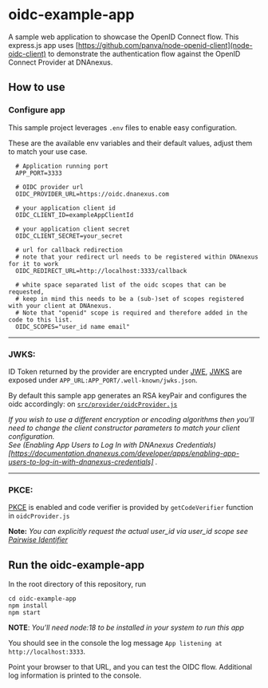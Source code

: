 # oidc-example-app
A sample web application to showcase the OpenID Connect flow.
This express.js app uses [https://github.com/panva/node-openid-client](node-oidc-client) to demonstrate the authentication flow against the OpenID Connect Provider at DNAnexus.

## How to use

### Configure app
This sample project leverages `.env` files to enable easy configuration.

These are the available env variables and their default values, adjust them to match your use case.

```
  # Application running port
  APP_PORT=3333

  # OIDC provider url  
  OIDC_PROVIDER_URL=https://oidc.dnanexus.com
  
  # your application client id
  OIDC_CLIENT_ID=exampleAppClientId
  
  # your application client secret
  OIDC_CLIENT_SECRET=your_secret
  
  # url for callback redirection
  # note that your redirect url needs to be registered within DNAnexus for it to work
  OIDC_REDIRECT_URL=http://localhost:3333/callback
  
  # white space separated list of the oidc scopes that can be requested,
  # keep in mind this needs to be a (sub-)set of scopes registered with your client at DNAnexus.
  # Note that "openid" scope is required and therefore added in the code to this list.
  OIDC_SCOPES="user_id name email"
```
----------

### JWKS:
ID Token returned by the provider are encrypted under [JWE](https://www.rfc-editor.org/rfc/rfc7516.html), 
[JWKS](https://datatracker.ietf.org/doc/html/rfc7517) are exposed under `APP_URL:APP_PORT/.well-known/jwks.json`.

By default this sample app generates an RSA keyPair and configures the oidc accordingly:
on [`src/provider/oidcProvider.js`](./src/providers/oidcProvider.js#L28)

*If you wish to use a different encryption or encoding algorithms then you'll need to change the client constructor parameters to match your client configuration.<br/>
See (Enabling App Users to Log In with DNAnexus Credentials)[https://documentation.dnanexus.com/developer/apps/enabling-app-users-to-log-in-with-dnanexus-credentials] .*

----

 ### PKCE:

[PKCE](https://datatracker.ietf.org/doc/html/rfc7636) is enabled and code verifier is provided by 
`getCodeVerifier` function in `oidcProvider.js`

**Note:** *You can explicitly request the actual user_id via user_id scope see [Pairwise Identifier](https://openid.net/specs/openid-connect-core-1_0.html#PairwiseAlg)*

## Run the oidc-example-app

In the root directory of this repository, run

```
cd oidc-example-app
npm install
npm start
```
**NOTE**: *You'll need node:18 to be installed in your system to run this app*

You should see in the console the log message `App listening at http://localhost:3333`.

Point your browser to that URL, and you can test the OIDC flow. Additional log information is printed to the console.

